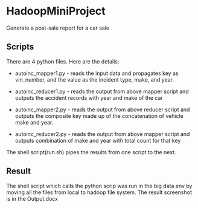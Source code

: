 # HadoopMiniProject
Generate a post-sale report for a car sale
## Scripts
There are 4 python files. Here are the details:
- autoinc_mapper1.py - reads the input data and propagates key as vin_number, and the value as the incident type, make, and year.

- autoinc_reducer1.py - reads the output from above mapper script and outputs the accident records with year and make of the car

- autoinc_mapper2.py - reads the output from above reducer script and outputs the composite key made up of the concatenation of vehicle make and
year.

- autoinc_reducer2.py - reads the output from above mapper script and outputs combination of make and year with total count for that key

The shell script(run.sh) pipes the results from one script to the next.

## Result
The shell script which calls the python scrip was run in the big data env by moving all the files from local to hadoop file system. The result screenshot  is in the Output.docx
